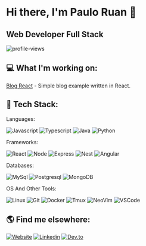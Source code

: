 <h1>Hi there, I'm Paulo Ruan 👋</h1>

<h2>Web Developer Full Stack</h2>

![profile-views](https://komarev.com/ghpvc/?username=pauloruan&style=flat-square)

<h2>💻 What I'm working on:</h2>

<p><a href="https://github.com/pauloruan/blog-react">Blog React</a> - Simple blog example written in React. </p>

<h2>🧠 Tech Stack:</h2>

<p>Languages:</p>
<p align="left">
<img src="https://img.shields.io/badge/JavaScript-F7DF1E?style=for-the-badge&logo=javascript&logoColor=black" alt="Javascript" />
<img src="https://img.shields.io/badge/TypeScript-007ACC?style=for-the-badge&logo=typescript&logoColor=white" alt="Typescript" />
<img src="https://img.shields.io/badge/java-%23ED8B00.svg?style=for-the-badge&logo=java&logoColor=white" alt="Java" />
<img src="https://img.shields.io/badge/Python-3776AB?style=for-the-badge&logo=python&logoColor=white" alt="Python" />
</p>

<p>Frameworks:</p>
<p align="left">
<img src="https://img.shields.io/badge/React-20232A?style=for-the-badge&logo=react&logoColor=61DAFB" alt="React" />
<img src="https://img.shields.io/badge/Node.js-339933?style=for-the-badge&logo=nodedotjs&logoColor=white" alt="Node" />
<img src="https://img.shields.io/badge/Express.js-000000?style=for-the-badge&logo=express&logoColor=white" alt=Express />
<img src="https://img.shields.io/badge/nestjs-E0234E?style=for-the-badge&logo=nestjs&logoColor=white" alt="Nest" />
<img src="https://img.shields.io/badge/angular-%23DD0031.svg?style=for-the-badge&logo=angular&logoColor=white" alt="Angular" />
</p>

<p>Databases:</p>
<p align="left">
<img src="https://img.shields.io/badge/MySQL-00000F?style=for-the-badge&logo=mysql&logoColor=white" alt="MySql" />
<img src="https://img.shields.io/badge/PostgreSQL-316192?style=for-the-badge&logo=postgresql&logoColor=white" alt="Postgresql" />
<img src="https://img.shields.io/badge/MongoDB-4EA94B?style=for-the-badge&logo=mongodb&logoColor=white" alt="MongoDB" />
</p>

<p>OS And Other Tools:</p>
<p align="left">
<img src="https://img.shields.io/badge/Linux-FCC624?style=for-the-badge&logo=linux&logoColor=black" alt="Linux" />
<img src="https://img.shields.io/badge/GIT-E44C30?style=for-the-badge&logo=git&logoColor=white" alt="Git" />
<img src="https://img.shields.io/badge/Docker-2CA5E0?style=for-the-badge&logo=docker&logoColor=white" alt="Docker" />
<img src="https://img.shields.io/badge/tmux-1BB91F?style=for-the-badge&logo=tmux&logoColor=white" alt="Tmux" />
<img src="https://img.shields.io/badge/NeoVim-%2357A143.svg?&style=for-the-badge&logo=neovim&logoColor=white" alt="NeoVim" />
<img src="https://img.shields.io/badge/Visual_Studio_Code-0078D4?style=for-the-badge&logo=visual%20studio%20code&logoColor=white" alt="VSCode" />
</p>

<h2>🌎 Find me elsewhere:</h2>
<p align="center">

[<img src="https://img.shields.io/badge/website-000000?style=for-the-badge&logo=About.me&logoColor=white" alt="Website" />](https://pauloruan.netlify.app/)
[<img src="https://img.shields.io/badge/LinkedIn-0077B5?style=for-the-badge&logo=linkedin&logoColor=white" alt="Linkedin" />](https://www.linkedin.com/in/pauloruan/)
[<img src="https://img.shields.io/badge/dev.to-0A0A0A?style=for-the-badge&logo=devdotto&logoColor=white" alt="Dev.to" />](https://dev.to/pauloruan)
</p>
